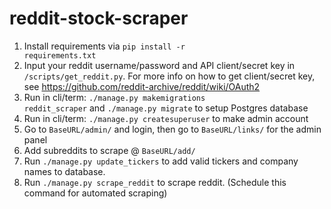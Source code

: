 # reddit-stock-scraper

1. Install requirements via <code>pip install -r requirements.txt</code>
2. Input your reddit username/password and API client/secret key in <code>/scripts/get_reddit.py</code>. For more info on how to get client/secret key, see https://github.com/reddit-archive/reddit/wiki/OAuth2
3. Run in cli/term:  <code>./manage.py makemigrations reddit_scraper</code>  and   <code>./manage.py migrate</code> to setup Postgres database
4. Run in cli/term:  <code>./manage.py createsuperuser</code>    to make admin account
5. Go to <code>BaseURL/admin/</code> and login, then go to <code>BaseURL/links/</code> for the admin panel
6. Add subreddits to scrape @ <code>BaseURL/add/</code>
7. Run <code>./manage.py update_tickers</code> to add valid tickers and company names to database.
8. Run <code>./manage.py scrape_reddit</code> to scrape reddit. (Schedule this command for automated scraping)
